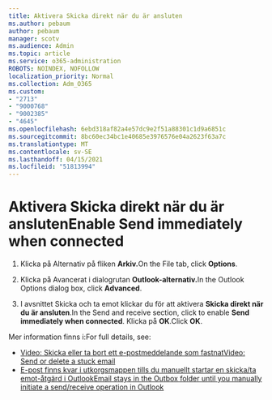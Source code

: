 ```yaml
---
title: Aktivera Skicka direkt när du är ansluten
ms.author: pebaum
author: pebaum
manager: scotv
ms.audience: Admin
ms.topic: article
ms.service: o365-administration
ROBOTS: NOINDEX, NOFOLLOW
localization_priority: Normal
ms.collection: Adm_O365
ms.custom:
- "2713"
- "9000768"
- "9002385"
- "4645"
ms.openlocfilehash: 6ebd318af82a4e57dc9e2f51a88301c1d9a6851c
ms.sourcegitcommit: 8bc60ec34bc1e40685e3976576e04a2623f63a7c
ms.translationtype: MT
ms.contentlocale: sv-SE
ms.lasthandoff: 04/15/2021
ms.locfileid: "51813994"
---
```

# <a name="enable-send-immediately-when-connected"></a><span data-ttu-id="4a45f-102">Aktivera Skicka direkt när du är ansluten</span><span class="sxs-lookup"><span data-stu-id="4a45f-102">Enable Send immediately when connected</span></span>
 
1. <span data-ttu-id="4a45f-103">Klicka på Alternativ på fliken **Arkiv.**</span><span class="sxs-lookup"><span data-stu-id="4a45f-103">On the File tab, click **Options**.</span></span>

2. <span data-ttu-id="4a45f-104">Klicka på Avancerat i dialogrutan **Outlook-alternativ.**</span><span class="sxs-lookup"><span data-stu-id="4a45f-104">In the Outlook Options dialog box, click **Advanced**.</span></span>

3. <span data-ttu-id="4a45f-105">I avsnittet Skicka och ta emot klickar du för att aktivera **Skicka direkt när du är ansluten**.</span><span class="sxs-lookup"><span data-stu-id="4a45f-105">In the Send and receive section, click to enable **Send immediately when connected**.</span></span> <span data-ttu-id="4a45f-106">Klicka på **OK**.</span><span class="sxs-lookup"><span data-stu-id="4a45f-106">Click **OK**.</span></span>

<span data-ttu-id="4a45f-107">Mer information finns i:</span><span class="sxs-lookup"><span data-stu-id="4a45f-107">For full details, see:</span></span>
- [<span data-ttu-id="4a45f-108">Video: Skicka eller ta bort ett e-postmeddelande som fastnat</span><span class="sxs-lookup"><span data-stu-id="4a45f-108">Video: Send or delete a stuck email</span></span>](https://support.office.com/article/Video-Send-or-delete-an-email-stuck-in-your-outbox-26d5d34a-4e5f-444a-a9e8-44db04a94dec) 
- [<span data-ttu-id="4a45f-109">E-post finns kvar i utkorgsmappen tills du manuellt startar en skicka/ta emot-åtgärd i Outlook</span><span class="sxs-lookup"><span data-stu-id="4a45f-109">Email stays in the Outbox folder until you manually initiate a send/receive operation in Outlook</span></span>](https://support.microsoft.com/help/2797572/email-stays-in-the-outbox-folder-until-you-manually-initiate-a-send-re)
